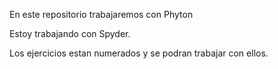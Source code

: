 En este repositorio trabajaremos con Phyton

Estoy trabajando con Spyder.

Los ejercicios estan numerados y se podran trabajar con ellos.